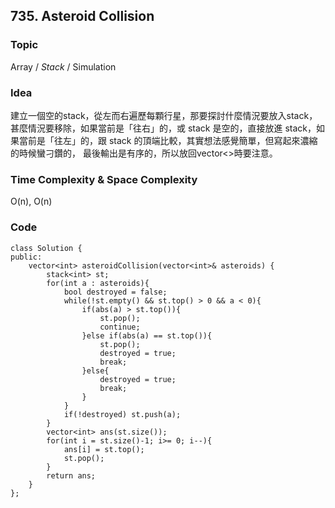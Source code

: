 ## 735. Asteroid Collision

### Topic
Array / *Stack* / Simulation

### Idea
建立一個空的stack，從左而右遍歷每顆行星，那要探討什麼情況要放入stack，甚麼情況要移除，如果當前是「往右」的，或 stack 是空的，直接放進 stack，如果當前是「往左」的，跟 stack 的頂端比較，其實想法感覺簡單，但寫起來濃縮的時候蠻刁鑽的，
最後輸出是有序的，所以放回vector<>時要注意。

### Time Complexity & Space Complexity
O(n), O(n)

### Code
```
class Solution {
public:
    vector<int> asteroidCollision(vector<int>& asteroids) {
        stack<int> st;
        for(int a : asteroids){
            bool destroyed = false;
            while(!st.empty() && st.top() > 0 && a < 0){
                if(abs(a) > st.top()){
                    st.pop();
                    continue;
                }else if(abs(a) == st.top()){
                    st.pop();
                    destroyed = true;
                    break;
                }else{
                    destroyed = true;
                    break;
                }
            }
            if(!destroyed) st.push(a);
        }
        vector<int> ans(st.size());
        for(int i = st.size()-1; i>= 0; i--){
            ans[i] = st.top();
            st.pop();
        }
        return ans;
    }
};
```
